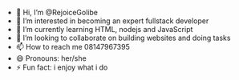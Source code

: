 - 👋 Hi, I’m @RejoiceGolibe
- 👀 I’m interested in becoming an expert fullstack developer
- 🌱 I’m currently learning HTML, nodejs and JavaScript
- 💞️ I’m looking to collaborate on building websites and doing tasks
- 📫 How to reach me 08147967395
- 😄 Pronouns: her/she
- ⚡ Fun fact: i enjoy what i do

<!---
RejoiceGolibe/RejoiceGolibe is a ✨ special ✨ repository because its `README.md` (this file) appears on your GitHub profile.
You can click the Preview link to take a look at your changes.
--->
